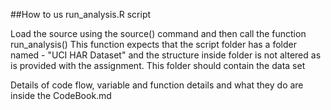 ##How to us run_analysis.R script

Load the source using the source() command and then call the function run_analysis()
This function expects that the script folder has a folder named - "UCI HAR Dataset" and the structure inside folder is not altered as is provided with the assignment. This folder should contain the data set

Details of code flow, variable and function details and what they do are inside the CodeBook.md



